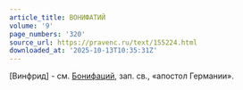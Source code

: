 ```yaml
---
article_title: ВОНИФАТИЙ
volume: '9'
page_numbers: '320'
source_url: https://pravenc.ru/text/155224.html
downloaded_at: '2025-10-13T10:35:31Z'
---
```


[Винфрид] - см. [Бонифаций](https://pravenc.ru/text/Бонифаций.html), зап. св., «апостол Германии».
